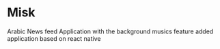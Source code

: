 # Misk
Arabic News feed Application with the background musics feature added application based on react native

